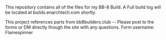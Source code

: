 This repository contains all of the files for my BB-8 Build. A Full build log will be located at builds.enarchtech.com shortly. 


  This project references parts from bb8builders.club -- Please post to the forms or DM directly though the site with any questions. 
  Form username: Flamespinner
  
  
  
